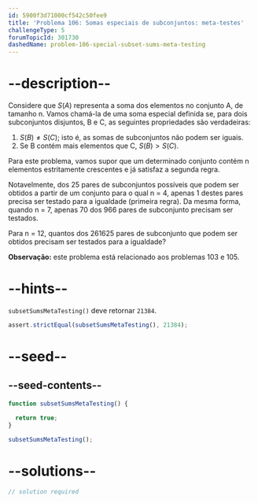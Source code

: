 ```yaml
---
id: 5900f3d71000cf542c50fee9
title: 'Problema 106: Somas especiais de subconjuntos: meta-testes'
challengeType: 5
forumTopicId: 301730
dashedName: problem-106-special-subset-sums-meta-testing
---
```


# --description--

Considere que $S(A)$ representa a soma dos elementos no conjunto A, de tamanho n. Vamos chamá-la de uma soma especial definida se, para dois subconjuntos disjuntos, B e C, as seguintes propriedades são verdadeiras:

1. $S(B) ≠ S(C)$; isto é, as somas de subconjuntos não podem ser iguais.
2. Se B contém mais elementos que C, $S(B) > S(C)$.

Para este problema, vamos supor que um determinado conjunto contém n elementos estritamente crescentes e já satisfaz a segunda regra.

Notavelmente, dos 25 pares de subconjuntos possíveis que podem ser obtidos a partir de um conjunto para o qual n = 4, apenas 1 destes pares precisa ser testado para a igualdade (primeira regra). Da mesma forma, quando n = 7, apenas 70 dos 966 pares de subconjunto precisam ser testados.

Para n = 12, quantos dos 261625 pares de subconjunto que podem ser obtidos precisam ser testados para a igualdade?

**Observação:** este problema está relacionado aos problemas 103 e 105.

# --hints--

`subsetSumsMetaTesting()` deve retornar `21384`.

```js
assert.strictEqual(subsetSumsMetaTesting(), 21384);
```

# --seed--

## --seed-contents--

```js
function subsetSumsMetaTesting() {

  return true;
}

subsetSumsMetaTesting();
```

# --solutions--

```js
// solution required
```

